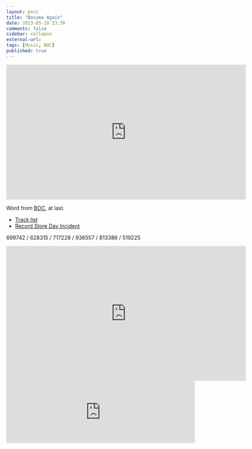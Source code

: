 ```yaml
---
layout: post
title: "Bocuma Again"
date: 2013-05-10 23:30
comments: false
sidebar: collapse
external-url:
tags: [Music, BOC]
published: true
---
```


<div class="flex-video">
<iframe width="640" height="360" src="https://www.youtube-nocookie.com/embed/e2lyYEUPat8?rel=0" frameborder="0" allowfullscreen></iframe>
</div>

Word from [BOC](www.boardsofcanada.com/‎), at last.

*	[Track list](http://bocpages.org/wiki/Tomorrow%27s_Harvest)
*	[Record Store Day Incident](http://bocpages.org/wiki/Record_Store_Day_incident)

699742 / 628315 / 717228 / 936557 / 813386 / 519225 

<div class="flex-video">
<iframe width="640" height="360" src="https://www.youtube-nocookie.com/embed/_u6R8qNfQV4?rel=0" frameborder="0" allowfullscreen></iframe>
</div>

<iframe width="100%" height="166" scrolling="no" frameborder="no" src="https://w.soundcloud.com/player/?url=http%3A%2F%2Fapi.soundcloud.com%2Ftracks%2F79560552&amp;color=717171&amp;auto_play=false&amp;show_artwork=false"></iframe>